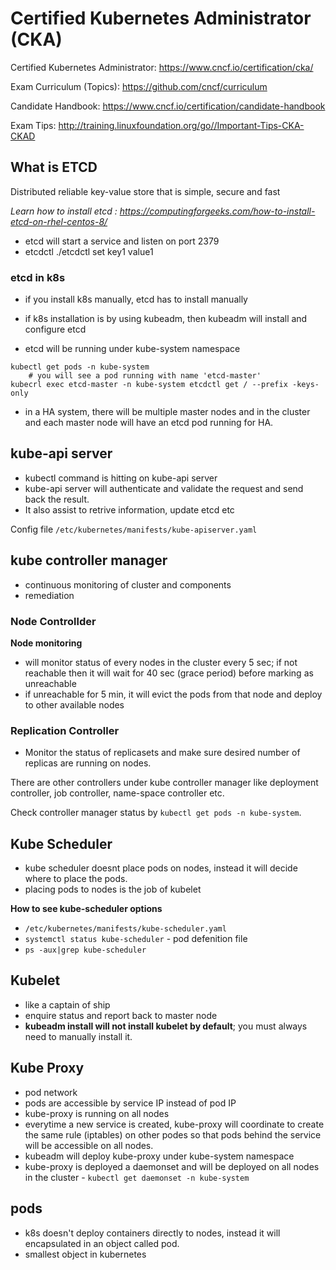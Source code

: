 # Certified Kubernetes Administrator (CKA) 

Certified Kubernetes Administrator: https://www.cncf.io/certification/cka/

Exam Curriculum (Topics): https://github.com/cncf/curriculum

Candidate Handbook: https://www.cncf.io/certification/candidate-handbook

Exam Tips: http://training.linuxfoundation.org/go//Important-Tips-CKA-CKAD

## What is ETCD
Distributed reliable key-value store that is simple, secure and fast

*Learn how to install etcd : https://computingforgeeks.com/how-to-install-etcd-on-rhel-centos-8/*
- etcd will start a service and listen on port 2379
- etcdctl 
    ./etcdctl set key1 value1

### etcd in k8s
- if you install k8s manually, etcd has to install manually
- if k8s installation is by using kubeadm, then kubeadm will install and configure etcd

- etcd will be running under kube-system namespace
```
kubectl get pods -n kube-system 
    # you will see a pod running with name 'etcd-master'
kubecrl exec etcd-master -n kube-system etcdctl get / --prefix -keys-only
```
- in a HA system, there will be multiple master nodes and in the cluster and each master node will have an etcd pod running for HA.

## kube-api server
- kubectl command is hitting on kube-api server 
- kube-api server will authenticate and validate the request and send back the result.
- It also assist to retrive information, update etcd etc

Config file ```/etc/kubernetes/manifests/kube-apiserver.yaml```

## kube controller manager
- continuous monitoring of cluster and components
- remediation

### Node Controllder
**Node monitoring**
- will monitor status of every nodes in the cluster every 5 sec; if not reachable then it will wait for 40 sec (grace period) before marking as unreachable
- if unreachable for 5 min, it will evict the pods from that node and deploy to other available nodes

### Replication Controller
- Monitor the status of replicasets and make sure desired number of replicas are running on nodes.

There are other controllers under kube controller manager like deployment controller, job controller, name-space controller etc.

Check controller manager status by ```kubectl get pods -n kube-system```.
 
## Kube Scheduler
- kube scheduler doesnt place pods on nodes, instead it will decide where to place the pods.
- placing pods to nodes is the job of kubelet

**How to see kube-scheduler options**
- ```/etc/kubernetes/manifests/kube-scheduler.yaml```
- ```systemctl status kube-scheduler``` - pod defenition file
- ```ps -aux|grep kube-scheduler```

## Kubelet
- like a captain of ship
- enquire status and report back to master node 
- **kubeadm install will not install kubelet by default**; you must always need to manually install it.

## Kube Proxy
- pod network
- pods are accessible by service IP instead of pod IP
- kube-proxy is running on all nodes
- everytime a new service is created, kube-proxy will coordinate to create the same rule (iptables) on other podes so that pods behind the service will be accessible on all nodes.
- kubeadm will deploy kube-proxy under kube-system namespace
- kube-proxy is deployed a daemonset and will be deployed on all nodes in the cluster - ```kubectl get daemonset -n kube-system```

## pods
- k8s doesn't deploy containers directly to nodes, instead it will encapsulated in an object called pod. 
- smallest object in kubernetes

 
